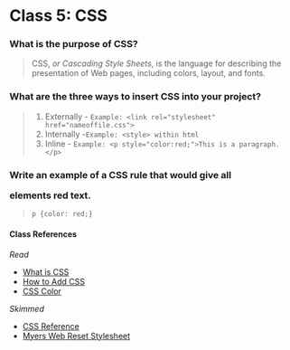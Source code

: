 # Class 5: CSS

### What is the purpose of CSS?
> CSS, *or Cascading Style Sheets*, is the language for describing the presentation of Web pages, including colors, layout, and fonts.

### What are the three ways to insert CSS into your project?
> 1. Externally - `Example: <link rel="stylesheet" href="nameoffile.css">`
> 2. Internally -`Example: <style> within html`
> 3. Inline - `Example: <p style="color:red;">This is a paragraph.</p>`

### Write an example of a CSS rule that would give all <p> elements red text.
> `p {color: red;}`

#### Class References

*Read*

- [What is CSS](https://developer.mozilla.org/en-US/docs/Learn/CSS/First_steps/What_is_CSS)
- [How to Add CSS](https://www.w3schools.com/css/css_howto.asp)
- [CSS Color](https://www.w3schools.com/cssref/pr_text_color.asp)

*Skimmed*

- [CSS Reference](https://developer.mozilla.org/en-US/docs/Web/CSS/Reference)
- [Myers Web Reset Stylesheet](https://meyerweb.com/eric/tools/css/reset/)


